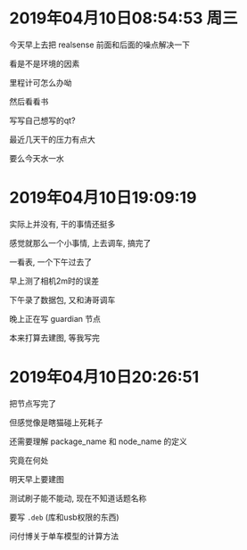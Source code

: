 # 2019年04月10日08:54:53 周三

今天早上去把 realsense 前面和后面的噪点解决一下

看是不是环境的因素

里程计可怎么办呦

然后看看书

写写自己想写的qt?

最近几天干的压力有点大

要么今天水一水



# 2019年04月10日19:09:19

实际上并没有, 干的事情还挺多

感觉就那么一个小事情, 上去调车, 搞完了

一看表, 一个下午过去了

早上测了相机2m时的误差

下午录了数据包, 又和涛哥调车

晚上正在写 guardian 节点

本来打算去建图, 等我写完



# 2019年04月10日20:26:51

把节点写完了

但感觉像是瞎猫碰上死耗子

还需要理解 package_name 和 node_name 的定义

究竟在何处



明天早上要建图

测试刷子能不能动, 现在不知道话题名称

要写 `.deb` (库和usb权限的东西)

问付博关于单车模型的计算方法



